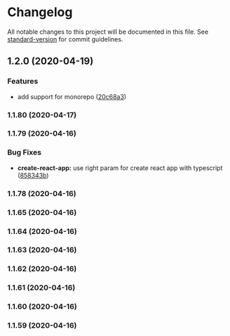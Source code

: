 # Changelog

All notable changes to this project will be documented in this file. See [standard-version](https://github.com/conventional-changelog/standard-version) for commit guidelines.

## 1.2.0 (2020-04-19)


### Features

* add support for monorepo ([20c68a3](https://github.com/reactionable/reactionable-cli/commit/20c68a3a1fd796e6695c200fa74c1a0e90ec55cc))

### 1.1.80 (2020-04-17)

### 1.1.79 (2020-04-16)


### Bug Fixes

* **create-react-app:** use right param for create react app with typescript ([858343b](https://github.com/reactionable/reactionable-cli/commit/858343b5b61b0785877a4de36f599bae76bbf83a))

### 1.1.78 (2020-04-16)

### 1.1.65 (2020-04-16)

### 1.1.64 (2020-04-16)

### 1.1.63 (2020-04-16)

### 1.1.62 (2020-04-16)

### 1.1.61 (2020-04-16)

### 1.1.60 (2020-04-16)

### 1.1.59 (2020-04-16)
